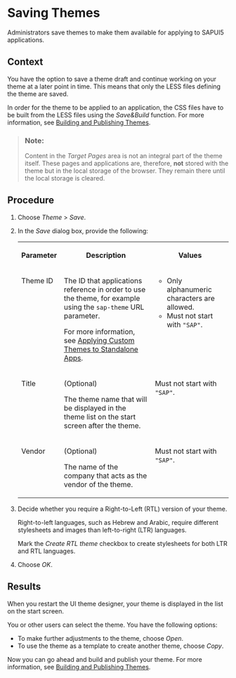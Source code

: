 <!-- loio26a9a94647f44b66804364c691bf8122 -->

# Saving Themes

Administrators save themes to make them available for applying to SAPUI5 applications.



## Context

You have the option to save a theme draft and continue working on your theme at a later point in time. This means that only the LESS files defining the theme are saved.

In order for the theme to be applied to an application, the CSS files have to be built from the LESS files using the *Save&Build* function. For more information, see [Building and Publishing Themes](building-and-publishing-themes-459c640.md).

> ### Note:  
> Content in the *Target Pages* area is not an integral part of the theme itself. These pages and applications are, therefore, **not** stored with the theme but in the local storage of the browser. They remain there until the local storage is cleared.



## Procedure

1.  Choose *Theme* \> *Save*.

2.  In the *Save* dialog box, provide the following:


    <table>
    <tr>
    <th valign="top">

    Parameter
    
    </th>
    <th valign="top">

    Description
    
    </th>
    <th valign="top">

    Values
    
    </th>
    </tr>
    <tr>
    <td valign="top">
    
    Theme ID
    
    </td>
    <td valign="top">
    
    The ID that applications reference in order to use the theme, for example using the `sap-theme` URL parameter.

    For more information, see [Applying Custom Themes to Standalone Apps](../Use-Case-Scenarios/applying-custom-themes-to-standalone-apps-e6ede69.md).
    
    </td>
    <td valign="top">
    
    -   Only alphanumeric characters are allowed.
    -   Must not start with `"SAP"`.


    
    </td>
    </tr>
    <tr>
    <td valign="top">
    
    Title
    
    </td>
    <td valign="top">
    
    \(Optional\)

    The theme name that will be displayed in the theme list on the start screen after the theme.
    
    </td>
    <td valign="top">
    
    Must not start with `"SAP"`.
    
    </td>
    </tr>
    <tr>
    <td valign="top">
    
    Vendor
    
    </td>
    <td valign="top">
    
    \(Optional\)

    The name of the company that acts as the vendor of the theme.
    
    </td>
    <td valign="top">
    
    Must not start with `"SAP"`.
    
    </td>
    </tr>
    </table>
    
3.  Decide whether you require a Right-to-Left \(RTL\) version of your theme.

    Right-to-left languages, such as Hebrew and Arabic, require different stylesheets and images than left-to-right \(LTR\) languages.

    Mark the *Create RTL theme* checkbox to create stylesheets for both LTR and RTL languages.

4.  Choose *OK*.




<a name="loio26a9a94647f44b66804364c691bf8122__result_N10063_N10012_N10001"/>

## Results

When you restart the UI theme designer, your theme is displayed in the list on the start screen.

You or other users can select the theme. You have the following options:

-   To make further adjustments to the theme, choose *Open*.
-   To use the theme as a template to create another theme, choose *Copy*.

Now you can go ahead and build and publish your theme. For more information, see [Building and Publishing Themes](building-and-publishing-themes-459c640.md).

